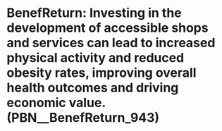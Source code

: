 # BenefReturn: __Investing in the development of accessible shops and services can lead to increased physical activity and reduced obesity rates, improving overall health outcomes and driving economic value.__ (PBN__BenefReturn_943)

